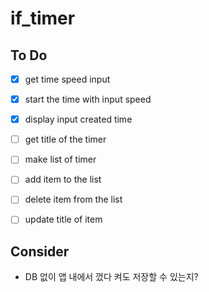 # if_timer

## To Do

- [x] get time speed input
- [x] start the time with input speed
- [x] display input created time
- [ ] get title of the timer
- [ ] make list of timer
- [ ] add item to the list
- [ ] delete item from the list
- [ ] update title of item


## Consider
- DB 없이 앱 내에서 껐다 켜도 저장할 수 있는지?
